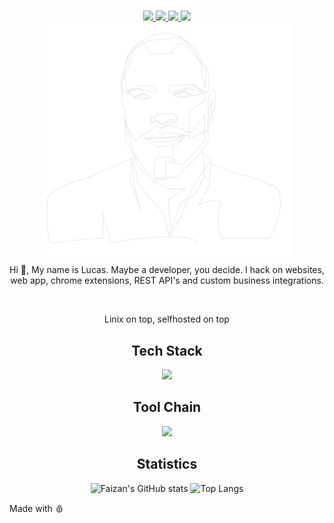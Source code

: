 <div align="center">

#
<a href="https://github.com/LucasZapico">
  <img src="https://img.shields.io/badge/GitHub-181717.svg?style=for-the-badge&logo=GitHub&logoColor=white">
</a>
<a href="https://linkedin.com/in/LucasZapico">
  <img src="https://img.shields.io/badge/LinkedIn-0A66C2.svg?style=for-the-badge&logo=LinkedIn&logoColor=white">
</a>
<a href="https://reddit.com/user/luzacapios">
  <img src="https://img.shields.io/badge/Reddit-FF4500.svg?style=for-the-badge&logo=Reddit&logoColor=white">
</a>
<a href="https://chess.com/member/lucasowl10">
  <img src="https://img.shields.io/badge/Chess.com-000000.svg?style=for-the-badge&logo=Chess.com&logoColor=white">
</a>
<div>
<img align="center" style="width: 400px " src="img/profile.svg">
</div>
<p>Hi 👋, My name is Lucas. Maybe a developer, you decide. I hack on websites, web app, chrome extensions, REST API's and custom business integrations.</p>
<br>
<p>Linix on top, selfhosted on top</p>

## Tech Stack
<img src="https://skillicons.dev/icons?i=nextjs,remix,go,gatsbyjs,react,javascript,angular,nodejs,express,python,flask,django,bash,mongodb,mysql,postgres,electron,graphql,git,docker,webpack,vercel,netlify,firebase,azure,heroku,vim,linux,tailwind,md,css,sass,html&perline=10" />

## Tool Chain
<img src="https://skillicons.dev/icons?i=codepen,github,gitlab,vscode,figma&perline=10" />

<!--- ### Learning 
 <img src="https://skillicons.dev/icons?i=go&perline=10" />
 -->
 
## Statistics
  <img alt="Faizan's GitHub stats" width="406" src="https://github-readme-stats.vercel.app/api?username=LucasZapico&custom_title=Github+Stats&bg_color=00000000&hide_border=true&show_icons=true&text_color=667799&title_color=ffe7a9&icon_color=ffe7a9">
  <img alt="Top Langs" width="350" src="https://github-readme-stats.vercel.app/api/top-langs/?username=LucasZapico&layout=compact&hide_border=true&bg_color=00000000&text_color=667799&custom_title=Top+Languages&title_color=ffe7a9">
</div>

Made with 🩸
<!-- <img src="img/with_love.png"> -->
